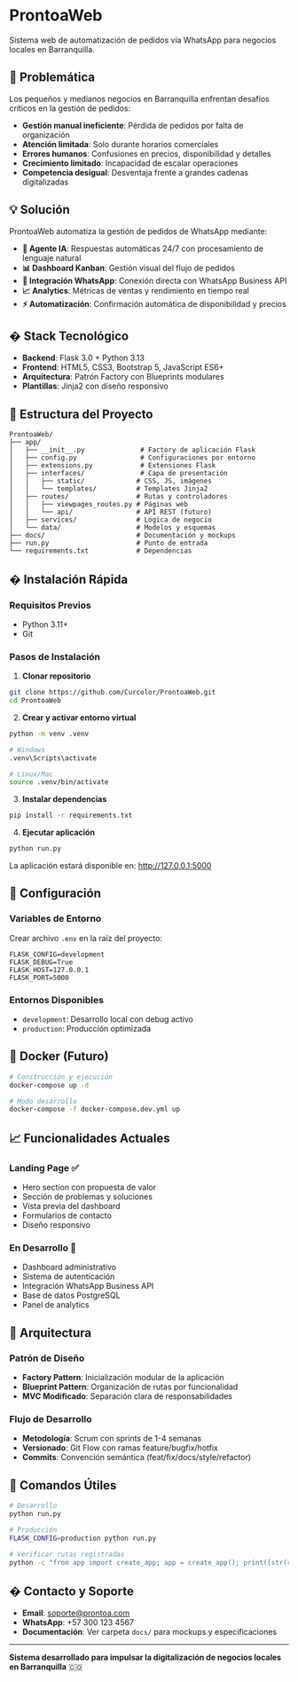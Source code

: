 # ProntoaWeb

Sistema web de automatización de pedidos vía WhatsApp para negocios locales en Barranquilla.

## 🎯 Problemática

Los pequeños y medianos negocios en Barranquilla enfrentan desafíos críticos en la gestión de pedidos:

- **Gestión manual ineficiente**: Pérdida de pedidos por falta de organización
- **Atención limitada**: Solo durante horarios comerciales
- **Errores humanos**: Confusiones en precios, disponibilidad y detalles
- **Crecimiento limitado**: Incapacidad de escalar operaciones
- **Competencia desigual**: Desventaja frente a grandes cadenas digitalizadas

## 💡 Solución

ProntoaWeb automatiza la gestión de pedidos de WhatsApp mediante:

- **🤖 Agente IA**: Respuestas automáticas 24/7 con procesamiento de lenguaje natural
- **📊 Dashboard Kanban**: Gestión visual del flujo de pedidos
- **🔄 Integración WhatsApp**: Conexión directa con WhatsApp Business API
- **📈 Analytics**: Métricas de ventas y rendimiento en tiempo real
- **⚡ Automatización**: Confirmación automática de disponibilidad y precios

## �️ Stack Tecnológico

- **Backend**: Flask 3.0 + Python 3.13
- **Frontend**: HTML5, CSS3, Bootstrap 5, JavaScript ES6+
- **Arquitectura**: Patrón Factory con Blueprints modulares
- **Plantillas**: Jinja2 con diseño responsivo

## 📁 Estructura del Proyecto

```
ProntoaWeb/
├── app/
│   ├── __init__.py              # Factory de aplicación Flask
│   ├── config.py                # Configuraciones por entorno
│   ├── extensions.py            # Extensiones Flask
│   ├── interfaces/              # Capa de presentación
│   │   ├── static/             # CSS, JS, imágenes
│   │   └── templates/          # Templates Jinja2
│   ├── routes/                 # Rutas y controladores
│   │   ├── viewpages_routes.py # Páginas web
│   │   └── api/                # API REST (futuro)
│   ├── services/               # Lógica de negocio
│   └── data/                   # Modelos y esquemas
├── docs/                       # Documentación y mockups
├── run.py                      # Punto de entrada
└── requirements.txt            # Dependencias
```

## � Instalación Rápida

### Requisitos Previos
- Python 3.11+ 
- Git

### Pasos de Instalación

1. **Clonar repositorio**
```bash
git clone https://github.com/Curcolor/ProntoaWeb.git
cd ProntoaWeb
```

2. **Crear y activar entorno virtual**
```bash
python -m venv .venv

# Windows
.venv\Scripts\activate

# Linux/Mac
source .venv/bin/activate
```

3. **Instalar dependencias**
```bash
pip install -r requirements.txt
```

4. **Ejecutar aplicación**
```bash
python run.py
```

La aplicación estará disponible en: http://127.0.0.1:5000

## 🔧 Configuración

### Variables de Entorno
Crear archivo `.env` en la raíz del proyecto:

```env
FLASK_CONFIG=development
FLASK_DEBUG=True
FLASK_HOST=127.0.0.1
FLASK_PORT=5000
```

### Entornos Disponibles
- `development`: Desarrollo local con debug activo
- `production`: Producción optimizada

## 🐳 Docker (Futuro)

```bash
# Construcción y ejecución
docker-compose up -d

# Modo desarrollo
docker-compose -f docker-compose.dev.yml up
```

## 📈 Funcionalidades Actuales

### Landing Page ✅
- Hero section con propuesta de valor
- Sección de problemas y soluciones
- Vista previa del dashboard
- Formularios de contacto
- Diseño responsivo

### En Desarrollo 🚧
- Dashboard administrativo
- Sistema de autenticación
- Integración WhatsApp Business API
- Base de datos PostgreSQL
- Panel de analytics

## 🎨 Arquitectura

### Patrón de Diseño
- **Factory Pattern**: Inicialización modular de la aplicación
- **Blueprint Pattern**: Organización de rutas por funcionalidad
- **MVC Modificado**: Separación clara de responsabilidades

### Flujo de Desarrollo
- **Metodología**: Scrum con sprints de 1-4 semanas
- **Versionado**: Git Flow con ramas feature/bugfix/hotfix
- **Commits**: Convención semántica (feat/fix/docs/style/refactor)

## 🚦 Comandos Útiles

```bash
# Desarrollo
python run.py

# Producción
FLASK_CONFIG=production python run.py

# Verificar rutas registradas
python -c "from app import create_app; app = create_app(); print([str(rule) for rule in app.url_map.iter_rules()])"
```

## � Contacto y Soporte

- **Email**: soporte@prontoa.com
- **WhatsApp**: +57 300 123 4567
- **Documentación**: Ver carpeta `docs/` para mockups y especificaciones

---

**Sistema desarrollado para impulsar la digitalización de negocios locales en Barranquilla** 🇨🇴
